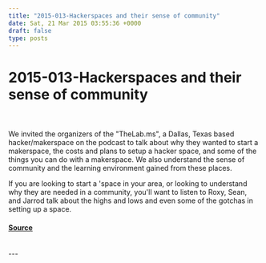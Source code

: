 ```yaml
---
title: "2015-013-Hackerspaces and their sense of community"
date: Sat, 21 Mar 2015 03:55:36 +0000
draft: false
type: posts
---
```

# 2015-013-Hackerspaces and their sense of community

<br/>

<br/>
We invited the organizers of the "TheLab.ms", a Dallas, Texas based hacker/makerspace on the podcast to talk about why they wanted to start a makerspace, the costs and plans to setup a hacker space, and some of the things you can do with a makerspace. We also understand the sense of community and the learning environment gained from these places. 

If you are looking to start a 'space in your area, or looking to understand why they are needed in a community, you'll want to listen to Roxy, Sean, and Jarrod talk about the highs and lows and even some of the gotchas in setting up a space.

#### [Source](https://traffic.libsyn.com/secure/brakeingsecurity/2015-013-hackerspaces.mp3)

<br/>
---
